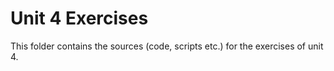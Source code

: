 # Unit 4 Exercises

This folder contains the sources (code, scripts etc.) for the exercises of unit 4.